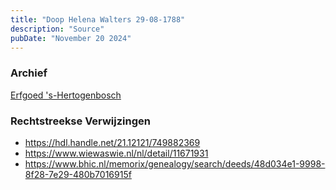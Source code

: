 ```yaml
---
title: "Doop Helena Walters 29-08-1788"
description: "Source"
pubDate: "November 20 2024"
---
```


### Archief
[Erfgoed 's-Hertogenbosch](https://www.erfgoedshertogenbosch.nl/)

### Rechtstreekse Verwijzingen
- https://hdl.handle.net/21.12121/749882369
- https://www.wiewaswie.nl/nl/detail/11671931
- https://www.bhic.nl/memorix/genealogy/search/deeds/48d034e1-9998-8f28-7e29-480b7016915f